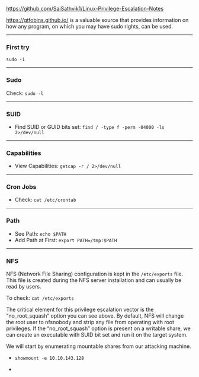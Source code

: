https://github.com/SaiSathvik1/Linux-Privilege-Escalation-Notes

https://gtfobins.github.io/ is a valuable source that provides information on how any program, on which you may have sudo rights, can be used.

--------------
### First try
 ```sudo -i```


--------------
### Sudo
Check: ```sudo -l```


--------------
### SUID
- Find SUID or GUID bits set: ```find / -type f -perm -04000 -ls 2>/dev/null```


--------------
### Capabilities

- View Capabilities: ```getcap -r / 2>/dev/null```


--------------

### Cron Jobs
- Check: ```cat /etc/crontab```

--------------
### Path
- See Path: ```echo $PATH```
- Add Path at First: ```export PATH=/tmp:$PATH```



---------------
### NFS
NFS (Network File Sharing) configuration is kept in the ```/etc/exports``` file. This file is created during the NFS server installation and can usually be read by users.

To check: ```cat /etc/exports```

The critical element for this privilege escalation vector is the “no_root_squash” option you can see above. By default, NFS will change the root user to nfsnobody and strip any file from operating with root privileges. If the “no_root_squash” option is present on a writable share, we can create an executable with SUID bit set and run it on the target system.

We will start by enumerating mountable shares from our attacking machine.

- ```showmount -e 10.10.143.128```

- 


